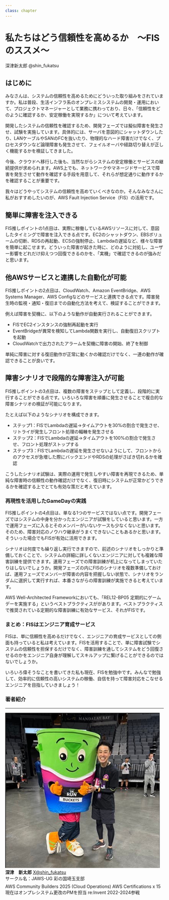 ```yaml
---
class: chapter
---
```


# 私たちはどう信頼性を高めるか　〜FISのススメ〜

<div class="flush-right">
深津新太郎 @shin_fukatsu
</div>

## はじめに

みなさんは、システムの信頼性を高めるためにどういった取り組みをされていますか。私は普段、生活インフラ系のオンプレミスシステムの開発・運用において、プロジェクトマネージャーとして業務に携わっており、日々、「信頼性をどのように確認するか、安定稼働を実現するか」について考えています。

開発したシステムの信頼性を確認するため、開発フェーズでは擬似障害を発生させ、試験を実施しています。具体的には、サーバを意図的にシャットダウンしたり、LANケーブルやSANのFCを抜いたり、物理的なハード障害だけでなく、プロセスダウンなど論理障害も発生させて、フェイルオーバや経路切り替えが正しく機能するかを検証してきました。

今後、クラウドへ移行した後も、当然ながらシステムの安定稼働とサービスの継続提供が求められます。AWS上でも、ネットワークやマネージドサービスで障害を発生させて動作を確認する手段を用意して、それらが想定通りに動作するかを確認することが重要です。

我々はどうやってシステムの信頼性を高めていくべきなのか。そんなみなさんに私がおすすめしたいのが、AWS Fault Injection Service（FIS）の活用です。

## 簡単に障害を注入できる

FIS推しポイントの1点目は、実際に稼働しているAWSリソースに対して、意図したタイミングで障害を注入できる点です。EC2のシャットダウン、EBSボリュームの切断、RDSの再起動、ECSの強制停止、Lambdaの遅延など、様々な障害を簡単に起こせます。どういった障害が起きた時に、どのように対処し、ユーザー影響をどれだけ抑えつつ回復できるのかを、「実機」で確認できるのが強みだと思います。

## 他AWSサービスと連携した自動化が可能

FIS推しポイントの2点目は、CloudWatch、Amazon EventBridge、AWS Systems Manager、AWS Configなどのサービスと連携できる点です。障害発生時の監視・通知・復旧までの自動化方法を考えて、検証することができます。

例えば障害を契機に、以下のような動作が自動実行されることができます。

* FISでEC2インスタンスの強制再起動を実行
* EventBridgeが異常を検知してLambda関数を実行し、自動復旧スクリプトを起動
* CloudWatchで出力されたアラームを契機に障害の開始、終了を制御

単純に障害に対する復旧動作が正常に動くかの確認だけでなく、一連の動作が確認できることが良いです。

## 障害シナリオで段階的な障害注入が可能

FIS推しポイントの3点目は、複数の障害をステップとして定義し、段階的に実行することができる点です。いろいろな障害を順番に発生させることで複合的な障害シナリオの検証が可能になります。

たとえば以下のようなシナリオを構成できます。

* ステップ1：FISでLambdaの遅延→タイムアウトを30%の割合で発生させ、リトライが発生しフロント処理の輻輳を発生させる
* ステップ2：FISでLambdaの遅延→タイムアウトを100%の割合で発生させ、フロント処理がストップする
* ステップ3：FISでLambdaの遅延を発生させないようにして、フロントからのアクセスが急増した際にバックエンドやRDSの処理がさばき切れるかを確認

こうしたシナリオ試験は、実際の運用で発生しやすい障害を再現できるため、単純な障害時の信頼性の動作確認だけでなく、復旧時にシステムが正常かどうできるかを確認する上でとても有効な策だと考えています。

###  再現性を活用したGameDayの実践

FIS推しポイントの4点目は、単なる1つのサービスではない点です。開発フェーズではシステムの中身を分かったエンジニアが試験をしていると思います。一方で運用フェーズに入るとそのメンバーがいないケースも少なくないと思います。そのため、障害対応のノウハウ継承がうまくできないこともあるかと思います。そういった場合でもFISが有効に活用できます。

シナリオは何度でも繰り返し実行できますので、前述のシナリオをしっかりと準備しておくことで、システムの詳細に詳しくないエンジニアに対しても複雑な障害訓練を提供できます。運用フェーズでの障害訓練が机上になってしまっていたりはしないでしょうか。開発フェーズの内にFISのシナリオを複数準備しておけば、運用フェーズでメンバーが障害の内容を把握しない状態で、シナリオをランダムに選択して実行すれば、本番さながらの障害訓練が実施できると考えています。

AWS Well-Architected Frameworkにおいても、「REL12-BP05 定期的にゲームデーを実施する」というベストプラクティスががあります。ベストプラクティスで推奨されている定期的な障害訓練に有効なサービス、それがFISです。

### まとめ：FISはエンジニア育成サービス

FISは、単に信頼性を高めるだけでなく、エンジニアの育成サービスとしての側面も持っていると私は考えています。FISを活用することで、単に障害試験でシステムの信頼性を担保するだけでなく、障害訓練を通してシステムをどう回復させるのかをエンジニア自身が理解してスキルアップに繋げることができるのではないでしょうか。

いろいろ偉そうなことを書いてきた私も現在、FISを勉強中です。みんなで勉強して、効率的に信頼性の高いシステムの稼働、自信を持って障害対応をこなせるエンジニアを目指していきましょう！


### 著者紹介

---

<div class="author-profile">
    <img src="images/shfk2.jpg">
    <div>
        <div>
            <b>深津　新太郎</b>
            <a href="https://twitter.com/shin_fukatsu">X@shin_fukatsu</a>
        </div>
        <div>
            サークル名：JAWS-UG 彩の国埼玉支部
        </div>
    </div>
</div>
<p style="margin-top: 0.5em; margin-bottom: 2em;">
AWS Community Builders 2025 (Cloud Operations)
AWS Certifications  x 15
現在はオンプレシステム更改のPMを担当
re:Invent 2022-2024参戦
</p>
